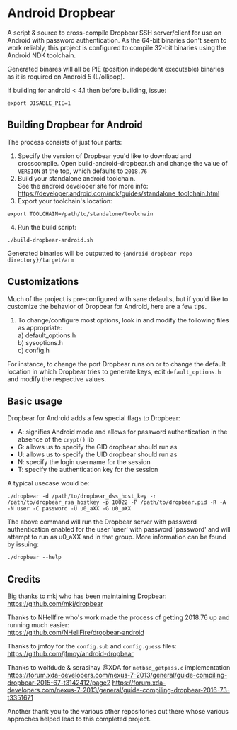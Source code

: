 Android Dropbear
=========

A script & source to cross-compile Dropbear SSH server/client for use on Android with password authentication.
As the 64-bit binaries don't seem to work reliably, this project is configured to compile 32-bit binaries
using the Android NDK toolchain.

Generated binares will all be PIE (position indepedent executable) binaries as it is required on Android 5 (L/ollipop).

If building for android < 4.1 then before building, issue:
```
export DISABLE_PIE=1
```

Building Dropbear for Android
----

The process consists of just four parts:  
1) Specify the version of Dropbear you'd like to download and crosscompile. Open build-android-dropbear.sh and change the value of ``VERSION`` at the top, which defaults to ``2018.76``  
2) Build your standalone android toolchain.  
See the android developer site for more info: https://developer.android.com/ndk/guides/standalone_toolchain.html
3) Export your toolchain's location:
```
export TOOLCHAIN=/path/to/standalone/toolchain
```

4) Run the build script:
```
./build-dropbear-android.sh
```

Generated binaries will be outputted to ``{android dropbear repo directory}/target/arm``


Customizations
----

Much of the project is pre-configured with sane defaults, but if you'd like to customize the behavior of Dropbear for Android, here are a few tips.
1) To change/configure most options, look in and modify the following files as appropriate:  
	a) default_options.h  
	b) sysoptions.h  
	c) config.h  

For instance, to change the port Dropbear runs on or to change the default location in which Dropbear tries to generate keys, edit ``default_options.h`` and modify the respective values.  
  
Basic usage
----
Dropbear for Android adds a few special flags to Dropbear:  
- A: signifies Android mode and allows for password authentication in the absence of the ```crypt()``` lib
- G: allows us to specify the GID dropbear should run as  
- U: allows us to specify the UID dropbear should run as  
- N: specify the login username for the session  
- T: specify the authentication key for the session  

A typical usecase would be:  
```
./dropbear -d /path/to/dropbear_dss_host_key -r /path/to/dropbear_rsa_hostkey -p 10022 -P /path/to/dropbear.pid -R -A -N user -C password -U u0_aXX -G u0_aXX
```

The above command will run the Dropbear server with password authentication enabled for the user 'user' with password 'password' and will attempt to run as u0_aXX and in that group. More information can be found by issuing:  
  
```
./dropbear --help
````

Credits
----
Big thanks to mkj who has been maintaining Dropbear:  
https://github.com/mkj/dropbear  

Thanks to NHellfire who's work made the process of getting 2018.76 up and running much easier:  
https://github.com/NHellFire/dropbear-android  

Thanks to jmfoy for the ```config.sub``` and ```config.guess``` files:  
https://github.com/jfmoy/android-dropbear

Thanks to wolfdude & serasihay @XDA for ```netbsd_getpass.c``` implementation 
https://forum.xda-developers.com/nexus-7-2013/general/guide-compiling-dropbear-2015-67-t3142412/page2
https://forum.xda-developers.com/nexus-7-2013/general/guide-compiling-dropbear-2016-73-t3351671

Another thank you to the various other repositories out there whose various approches helped lead to this completed project.
